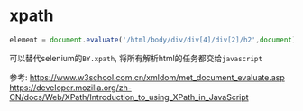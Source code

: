 # xpath




```javascript
element = document.evaluate('/html/body/div/div[4]/div[2]/h2',document).iterateNext()
```
可以替代selenium的`BY.xpath`, 将所有解析html的任务都交给`javascript`



参考:
https://www.w3school.com.cn/xmldom/met_document_evaluate.asp
https://developer.mozilla.org/zh-CN/docs/Web/XPath/Introduction_to_using_XPath_in_JavaScript